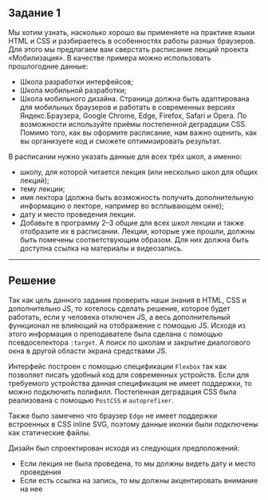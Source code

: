 ## Задание 1
Мы хотим узнать, насколько хорошо вы применяете на практике языки HTML и CSS и разбираетесь в особенностях работы разных браузеров. Для этого мы предлагаем вам сверстать расписание лекций проекта «Мобилизация». В качестве примера можно использовать прошлогодние данные:

+ Школа разработки интерфейсов;
+ Школа мобильной разработки;
+ Школа мобильного дизайна.
Страница должна быть адаптирована для мобильных браузеров и работать в современных версиях Яндекс.Браузера, Google Chrome, Edge, Firefox, Safari и Opera. По возможности используйте приёмы постепенной деградации CSS. Помимо того, как вы оформите расписание, нам важно оценить, как вы организуете код и сможете оптимизировать результат.

В расписании нужно указать данные для всех трёх школ, а именно:

+ школу, для которой читается лекция (или несколько школ для общих лекций);
+ тему лекции;
+ имя лектора (должна быть возможность получить дополнительную информацию о лекторе, например во всплывающем окне);
+ дату и место проведения лекции.
+ Добавьте в программу 2–3 общие для всех школ лекции и также отобразите их в расписании. Лекции, которые уже прошли, должны быть помечены соответствующим образом. Для них должна быть доступна ссылка на материалы и видеозапись.

___

## Решение

Так как цель данного задания проверить наши знания в HTML, CSS и дополнительно JS, то хотелось сделать решение, которое будет работать, если у человека отключен JS, а весь дополнительный функционал не влияющий на отображение с помощью JS. Исходя из этого информация о преподавателе была сделана с помощью псевдоселектора `:target`. А поиск по школам и закрытие диалогового окна в другой области экрана средствами JS.

Интерфейс построен с помощью спецификации `Flexbox` так как позволяет писать удобный код для современных устройств. Если для требуемого устройства данная спецификация не имеет поддержки, то можно подключить полифилл.
Постепенная деградация CSS была реализована с помощью `PostCSS` и `autoprefixer`.

Также было замечено что браузер `Edge` не имеет поддержки встроенных в CSS inline SVG, поэтому данные иконки были подключены как статические файлы.

Дизайн был спроектирован исходя из следующих предположений:
+ Если лекция не была проведена, то мы должны видеть дату и место проведения
+ Если есть ссылка на запись, то мы должны акцентировать внимание на нее